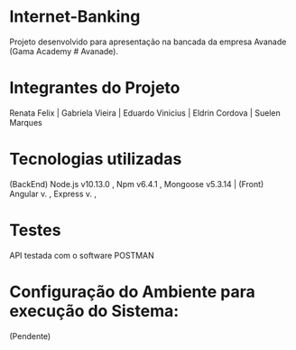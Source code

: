 # Internet-Banking
Projeto desenvolvido para apresentação na bancada da empresa Avanade (Gama Academy # Avanade).

# Integrantes do Projeto
Renata Felix | Gabriela Vieira | Eduardo Vinicius | Eldrin Cordova | Suelen Marques

# Tecnologias  utilizadas
(BackEnd) Node.js v10.13.0 , Npm v6.4.1 , Mongoose v5.3.14 | (Front) Angular v. , Express v. ,

# Testes
API testada com o software POSTMAN

# Configuração do Ambiente para execução do Sistema:
(Pendente)



